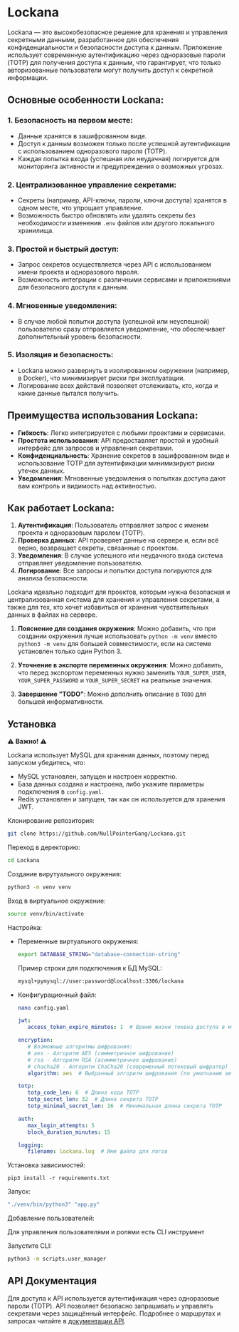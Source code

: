 # Lockana

Lockana — это высокобезопасное решение для хранения и управления секретными данными, разработанное для обеспечения конфиденциальности и безопасности доступа к данным. Приложение использует современную аутентификацию через одноразовые пароли (TOTP) для получения доступа к данным, что гарантирует, что только авторизованные пользователи могут получить доступ к секретной информации.

## Основные особенности Lockana:

### 1. **Безопасность на первом месте:**

- Данные хранятся в зашифрованном виде.
- Доступ к данным возможен только после успешной аутентификации с использованием одноразового пароля (TOTP).
- Каждая попытка входа (успешная или неудачная) логируется для мониторинга активности и предупреждения о возможных угрозах.

### 2. **Централизованное управление секретами:**

- Секреты (например, API-ключи, пароли, ключи доступа) хранятся в одном месте, что упрощает управление.
- Возможность быстро обновлять или удалять секреты без необходимости изменения `.env` файлов или другого локального хранилища.

### 3. **Простой и быстрый доступ:**

- Запрос секретов осуществляется через API с использованием имени проекта и одноразового пароля.
- Возможность интеграции с различными сервисами и приложениями для безопасного доступа к данным.

### 4. **Мгновенные уведомления:**

- В случае любой попытки доступа (успешной или неуспешной) пользователю сразу отправляется уведомление, что обеспечивает дополнительный уровень безопасности.

### 5. **Изоляция и безопасность:**

- Lockana можно развернуть в изолированном окружении (например, в Docker), что минимизирует риски при эксплуатации.
- Логирование всех действий позволяет отслеживать, кто, когда и какие данные пытался получить.

## Преимущества использования Lockana:

- **Гибкость**: Легко интегрируется с любыми проектами и сервисами.
- **Простота использования**: API предоставляет простой и удобный интерфейс для запросов и управления секретами.
- **Конфиденциальность**: Хранение секретов в зашифрованном виде и использование TOTP для аутентификации минимизируют риски утечек данных.
- **Уведомления**: Мгновенные уведомления о попытках доступа дают вам контроль и видимость над активностью.

## Как работает Lockana:

1. **Аутентификация**: Пользователь отправляет запрос с именем проекта и одноразовым паролем (TOTP).
2. **Проверка данных**: API проверяет данные на сервере и, если всё верно, возвращает секреты, связанные с проектом.
3. **Уведомления**: В случае успешного или неудачного входа система отправляет уведомление пользователю.
4. **Логирование**: Все запросы и попытки доступа логируются для анализа безопасности.

Lockana идеально подходит для проектов, которым нужна безопасная и централизованная система для хранения и управления секретами, а также для тех, кто хочет избавиться от хранения чувствительных данных в файлах на сервере.

1. **Пояснение для создания окружения**:
   Можно добавить, что при создании окружения лучше использовать `python -m venv` вместо `python3 -m venv` для большей совместимости, если на системе установлен только один Python 3.

2. **Уточнение в экспорте переменных окружения**:
   Можно добавить, что перед экспортом переменных нужно заменить `YOUR_SUPER_USER`, `YOUR_SUPER_PASSWORD` и `YOUR_SUPER_SECRET` на реальные значения.

3. **Завершение "TODO"**:
   Можно дополнить описание в `TODO` для большей информативности.

## Установка

⚠️ **Важно!** ⚠️

Lockana использует MySQL для хранения данных, поэтому перед запуском убедитесь, что:  
- MySQL установлен, запущен и настроен корректно.  
- База данных создана и настроена, либо укажите параметры подключения в `config.yaml`.  
- Redis установлен и запущен, так как он используется для хранения JWT.  

Клонирование репозитория:
```bash 
git clone https://github.com/NullPointerGang/Lockana.git
```

Переход в деректорию:
```bash
cd Lockana
```

Создание вирутуального окружения:
```bash
python3 -m venv venv
```

Вход в виртуальное окружение:

```bash
source venv/bin/activate
```

Настройка:
 - Переменные виртуального окружения:

   ```bash
   export DATABASE_STRING="database-connection-string"
   ```

   Пример строки для подключения к БД MySQL:
   ```bash
   mysql+pymysql://user:password@localhost:3306/lockana
   ```

 - Конфигурационный файл:

   ```bash
   nano config.yaml
   ```

   ```yaml
   jwt:
      access_token_expire_minutes: 1  # Время жизни токена доступа в минутах

   encryption:
      # Возможные алгоритмы шифрования:
      # aes - Алгоритм AES (симметричное шифрование)
      # rsa - Алгоритм RSA (асимметричное шифрование)
      # chacha20 - Алгоритм ChaCha20 (современный потоковый шифратор)
      algorithm: aes  # Выбранный алгоритм шифрования (по умолчанию aes)

   totp:
      totp_code_len: 6  # Длина кода TOTP
      totp_secret_len: 32  # Длина секрета TOTP
      totp_minimal_secret_len: 16  # Минимальная длина секрета TOTP

   auth:
      max_login_attempts: 5
      block_duration_minutes: 15

   logging:
      filename: lockana.log  # Имя файла для логов
   ```

Установка зависимостей:
```
pip3 install -r requirements.txt
```

Запуск:

```bash
"./venv/bin/python3" "app.py"
```

Добавление пользователей:

Для управления пользователями и ролями есть CLI инструмент

Запустите CLI:
```bash
python3 -m scripts.user_manager
```

## API Документация

Для доступа к API используется аутентификация через одноразовые пароли (TOTP). API позволяет безопасно запрашивать и управлять секретами через защищённый интерфейс. Подробнее о маршрутах и запросах читайте в [документации API](docs/API.md).
